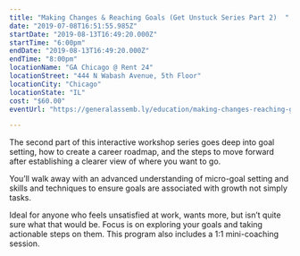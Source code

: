```yaml
---
title: "Making Changes & Reaching Goals (Get Unstuck Series Part 2)  "
date: "2019-07-08T16:51:55.985Z"
startDate: "2019-08-13T16:49:20.000Z"
startTime: "6:00pm"
endDate: "2019-08-13T16:49:20.000Z"
endTime: "8:00pm"
locationName: "GA Chicago @ Rent 24"
locationStreet: "444 N Wabash Avenue, 5th Floor"
locationCity: "Chicago"
locationState: "IL"
cost: "$60.00"
eventUrl: "https://generalassemb.ly/education/making-changes-reaching-goals-get-unstuck-series-part-2/chicago/77657"

---
```


The second part of this interactive workshop series goes deep into goal setting, how to create a career roadmap, and the steps to move forward after establishing a clearer view of where you want to go.

You’ll walk away with an advanced understanding of micro-goal setting and skills and techniques to ensure goals are associated with growth not simply tasks.

Ideal for anyone who feels unsatisfied at work, wants more, but isn’t quite sure what that would be. Focus is on exploring your goals and taking actionable steps on them. This program also includes a 1:1 mini-coaching session.

